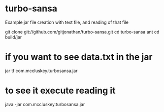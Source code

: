 turbo-sansa
===========

Example jar file creation with text file, and reading of that file

 git clone git://github.com/gitjonathan/turbo-sansa.git
 cd turbo-sansa
 ant
 cd build/jar

 # if you want to see data.txt in the jar
 jar tf com.mccluskey.turbosansa.jar

 # to see it execute reading it
 java -jar com.mccluskey.turbosansa.jar

